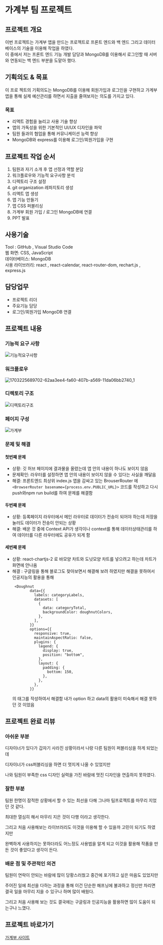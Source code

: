 # 가계부 팀 프로젝트 
## 프로젝트 개요
이번 프로젝트는 가계부 앱을 만드는 프로젝트로 프론트 엔드와 백 엔드 그리고 데이터베이스의 기술을 이용해 작업을 하였다. <br>
이 중에서 저는 프론트 엔드 기능 개발 담당과 MongoDB를 이용해서 로그인할 때 서버와 연동되는 백 엔드 부분을 도맡아 했다.

## 기획의도 & 목표
이 프로 젝트의 기획의도는 MongoDB를 이용해 회원가입과 로그인을 구현하고 가계부 앱을 통해 실제 예산관리를 하면서 지출을 줄여보자는 의도를 가지고 있다. 

### 목표
*	리액트 경험을 늘리고 사용 기술 향상
*	앱의 가독성을 위한 기본적인 UI/UX 디자인을 파악
* 팀원 들과의 협업을 통해 커뮤니케이션 능력 향상
*	MongoDB와 express를 이용해 로그인/회원가입을 구현
  
## 프로젝트 작업 순서
1. 팀원과 자기 소개 후 앱 선정과 역할 분담
2. 워크플로우와 기능적 요구사항 분석
3. 디렉토리 구조 설정
4. git organization 레파지토리 생성
5. 리액트 앱 생성
6. 앱 기능 만들기
7. 앱 CSS 퍼블리싱
8. 가계부 회원 가입 / 로그인 MongoDB에 연결
9. PPT 발표

## 사용기술
Tool : GitHub , Visual Studio Code  <br>
웹 화면:  CSS, JavaScript<br>
데이터베이스: MongoDB<br>
사용 라이브러리: react , react-calendar, react-router-dom, rechart.js , express.js<br>

## 담당업무
* 프로젝트 리더
* 주요기능 담당
* 로그인/회원가입 MongoDB 연결

## 프로젝트 내용
### 기능적 요구 사항
![기능적요구사항](https://github.com/kimks1234/accountBook/assets/142865411/b92088f1-eb25-417a-9acc-7098f9a88da4)

### 워크플로우
![1703225689702-62aa3ee4-fa60-407b-a569-11da06bb2740_1](https://github.com/kimks1234/accountBook/assets/142865411/a46dbde5-fe23-4a40-9e23-c278b1b12f96)

### 디렉토리 구조
![디렉토리구조](https://github.com/kimks1234/accountBook/assets/142865411/bad94bbf-01d7-4c10-a011-7ca3512184ce)

### 페이지 구성
![가계부](https://github.com/kimks1234/accountBook/assets/142865411/28f63a92-57e5-4c17-893c-0b8ad705fbd3)

### 문제 및 해결
#### 첫번째 문제
* 상황: 깃 허브 페이지에 결과물을 올렸는데 앱 안의 내용이 하나도 보이지 않음 <br>
* 문제확인: 라우터를 설정하면 앱 안의 내용이 보이지 않을 수 있다는 사실을 깨달음 <br>
* 해결: 프론트엔드 최상위 index.js 앱을 감싸고 있는 BrouserRouter 에 <br>
```<BrowserRouter basename={process.env.PUBLIC_URL}>``` 코드를 작성하고 다시 push와npm run build를 하여 문제를 해결함 <br>

#### 두번째 문제
* 상황: 등록페이지 라우터에서 메인 라우터로 데이터가 전송이 되어야 하는데 저장을 눌러도 데이터가 전송이 안되는 상황 <br>
* 해결: 배운 것 중에 Context API가 생각이나 context를 통해 데이터상태관리를 하여 데이터를 다른 라우터에도 공유가 되게 함

#### 세번째 문제
* 상황: react-chartjs-2 로 바모양 차트와 도넛모양 차트를 넣으려고 하는데 차트가 화면에 안나옴
* 해결 : 구글링을 통해 블로그도 찾아보면서 해결해 보려 하였지만 해결을 못하여서 인공지능의 활용을 통해
  ``` react
   <Doughnut
          data={{
            labels: categoryLabels,
            datasets: [
              {
                data: categoryTotal,
                backgroundColor: doughnutColors,
              },
            ],
          }}
          options={{
            responsive: true,
            maintainAspectRatio: false,
            plugins: {
              legend: {
                display: true,
                position: "bottom",
              },
              layout: {
                padding: {
                  bottom: 150,
                },
              },
            },
          }}

  ```
  의 태그를 작성하여서 해결함 내가 option 하고 data의 활용이 미숙해서 해결 못하던 것 이었음 

## 프로젝트 완료 리뷰
### 아쉬운 부분

디자이너가 있다가 갑자기 사라진 상황이라서 나랑 다른 팀원이 퍼블리싱을 하게 되었는데 <br>

디자이너가 css퍼블리싱을 하면 더 멋지게 나올 수 있었지만 <br> 

나와 팀원이 부족한 css 디자인 실력을 가진 바람에 멋진 디자인을 연출하지 못하였다. <br>

### 잘한 부분

팀원 한명이 잠적한 상황에서 할 수 있는 최선을 다해 그나마 팀프로젝트를 마무리 지었던 것 같다. <br>

최대한 열심히 해서 마무리 지은 것이 다행 이라고 생각한다. <br>

그리고 처음 사용해보는 라이브러리도 이것을 이용해 할 수 있을까 고민이 되기도 하였지만 <br>

완벽하게 사용하지는 못하더라도 어느정도 사용법을 알게 되고 이것을 활용해 작품을 만든 것이 좋았다고 생각이 든다.  <br>

### 배운 점 및 주관적인 의견

팀원이 연락이 안되는 바람에 많이 당황스러웠고 중간에 포기하고 싶은 마음도 있었지만  <br>

주어진 일에 최선을 다하는 과정을 통해 이건 단순한 해프닝에 불과하고 정신만 차리면 결국 일을 마무리 지을 수 있구나 하며 많이 배웠다. <br>

그리고 처음 사용해 보는 것도 결국에는 구글링과 인공지능을 활용하면 많이 도움이 되는구나 느꼈다. <br>

## 프로젝트 바로가기
<a href="https://port-0-accountlogin-hkty2alqemuiae.sel4.cloudtype.app/" target="_blank">가계부 사이트</a>
